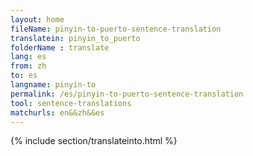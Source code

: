 ```yaml
---
layout: home
fileName: pinyin-to-puerto-sentence-translation
translatein: pinyin_to_puerto
folderName : translate
lang: es
from: zh
to: es
langname: pinyin-to
permalink: /es/pinyin-to-puerto-sentence-translation
tool: sentence-translations
matchurls: en&&zh&&es
---
```

{% include section/translateinto.html %}
